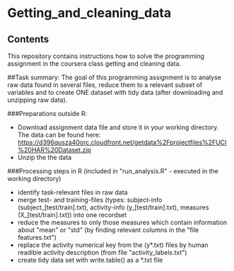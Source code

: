 # Getting_and_cleaning_data
## Contents
This repository contains instructions how to solve the programming assignment in the coursera class getting and cleaning data.

##Task summary:
The goal of this programming assignment is to analyse raw data found in several files, reduce them to a relevant subset of variables and to create ONE dataset with tidy data (after downloading and unzipping raw data).


###Preparations outside R:
- Download assignment data file and store it in your working directory. The data can be found here:
https://d396qusza40orc.cloudfront.net/getdata%2Fprojectfiles%2FUCI%20HAR%20Dataset.zip 
- Unzip the the data

###Processing steps in R (included in "run_analysis.R" - executed in the working directory)
- identify task-relevant files in raw data
- merge test- and training-files (types: subject-info (subject_[test/train].txt), activity-info (y_[test/train].txt), measures (X_[test/train].txt)) into one recordset 
- reduce the measures to only those measures which contain information about "mean" or "std" (by finding relevant columns in the "file features.txt") 
- replace the activity numerical key from the (y*.txt) files by human readible activity description (from file "activity_labels.txt")
- create tidy data set with write.table() as a *.txt file

